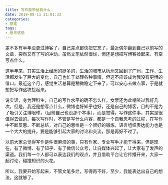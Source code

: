 ```yaml
---
title: 写作能带给我什么
date: 2019-08-11 21:01:33
categories:
- 随笔
tags:
- 思考感悟
---
```


差不多有半年没更过博客了，自己差点都快把它忘了，最近偶尔翻到自己以前写的文章，突然又有了写的冲动。虽然文笔依然很烂，但还是想把写博客捡起来，有空写点什么。

这半年来，其实生活上经历的挺多的，生活的城市从杭州又回到了广州，工作、生活都发生了巨大的变化，自己也忙于处理各种事情，但这不应该成为我没有更博的借口。最近这个月，感觉生活总算是稍微稳定下来了，可以安心去做点事，于是就想把写作这块捡起来。

说实话，身为理科生，自己的写作水平的确不怎么样，女票还为此嘲笑过我好几次。但是，我还是想写点什么，微博也好知乎也好，还是自己的博客，目的不是为了吸引关注博眼球，（目前自己也没那个本事），而是觉得，写作这件事，其实是很值得去做的。每次写作时，不管是写什么内容，都是一个自我思考的过程，在写作中不断反思、不断总结，对自己的思维是一个很好的锻炼，语言组织表达能力也是一个大大的提升，要是能够引起大家的讨论和交流，那是再好不过了。

以前大家总觉得写作是件很麻烦的事，只有作家、专业写手才能干得来，但是现在，有了微博、有了知乎、有了微信公众号，让自媒体兴起了，让大家有了发声的渠道。我们每一个人都可以表达我们的观点，并且借助平台让它传播开来，大家一起讨论，碰撞知识的火花。

所以，我要开始写起来，不管文笔多烂，写得再不好，至少，我能表达出自己的想法，这就够了。

